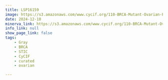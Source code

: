 ```yaml
---
title: LSP16159
image: https://s3.amazonaws.com/www.cycif.org/110-BRCA-Mutant-Ovarian-Precursors/LSP16159/LSP16159.png
date: 2024-12-10
minerva_link: https://s3.amazonaws.com/www.cycif.org/110-BRCA-Mutant-Ovarian-Precursors/LSP16159/index.html
info_link: null
show_page_link: false
tags:
    - Gray
    - BRCA
    - STIC
    - CyCIF
    - curated
    - ovarian

---
```

